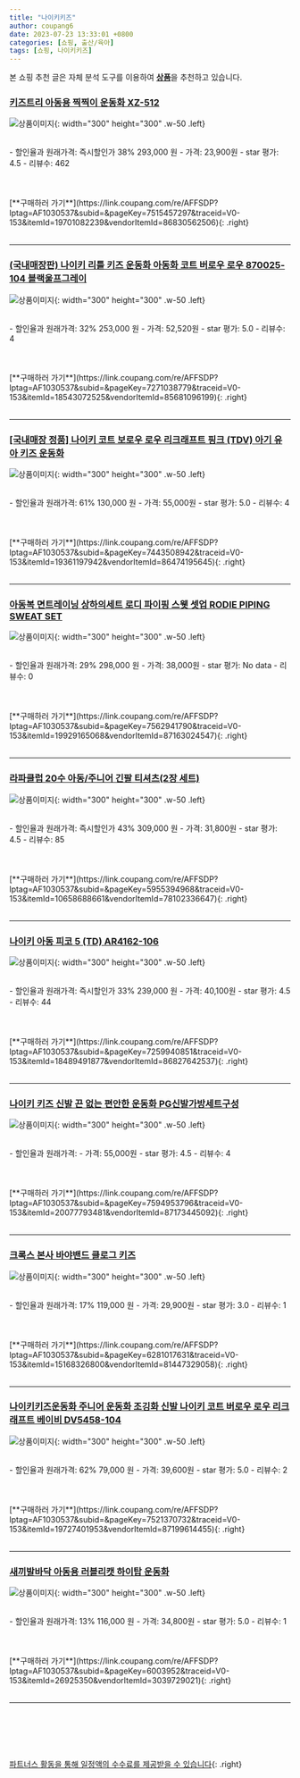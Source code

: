 ```yaml
---
title: "나이키키즈"
author: coupang6
date: 2023-07-23 13:33:01 +0800
categories: [쇼핑, 출산/육아]
tags: [쇼핑, 나이키키즈]
---
```


본 쇼핑 추천 글은 자체 분석 도구를 이용하여 [**상품**](https://link.coupang.com/a/bao1ui)을 추천하고 있습니다.

### [키즈트리 아동용 찍찍이 운동화 XZ-512](https://link.coupang.com/re/AFFSDP?lptag=AF1030537&subid=&pageKey=7515457297&traceid=V0-153&itemId=19701082239&vendorItemId=86830562506)

![상품이미지](https://thumbnail10.coupangcdn.com/thumbnails/remote/230x230ex/image/retail/images/2023/08/09/16/9/53a9775b-f664-41c6-b82f-b757aa30c8a9.jpg){: width="300" height="300" .w-50 .left}


<br>
- 할인율과 원래가격: 즉시할인가 38%  293,000   원
- 가격: 23,900원
- star 평가: 4.5
- 리뷰수: 462
<br>
<br>
<br>
<br>
[**구매하러 가기**](https://link.coupang.com/re/AFFSDP?lptag=AF1030537&subid=&pageKey=7515457297&traceid=V0-153&itemId=19701082239&vendorItemId=86830562506){: .right}
<br>
<br>

---

### [(국내매장판) 나이키 리틀 키즈 운동화 아동화 코트 버로우 로우 870025-104 블랙울프그레이](https://link.coupang.com/re/AFFSDP?lptag=AF1030537&subid=&pageKey=7271038779&traceid=V0-153&itemId=18543072525&vendorItemId=85681096199)

![상품이미지](https://thumbnail6.coupangcdn.com/thumbnails/remote/230x230ex/image/vendor_inventory/0947/6a6c3e92cd538ca6caf12599844fd593270fbfcc4d0aacc33a93ea92b489.jpg){: width="300" height="300" .w-50 .left}


<br>
- 할인율과 원래가격: 32%  253,000   원
- 가격: 52,520원
- star 평가: 5.0
- 리뷰수: 4
<br>
<br>
<br>
<br>
[**구매하러 가기**](https://link.coupang.com/re/AFFSDP?lptag=AF1030537&subid=&pageKey=7271038779&traceid=V0-153&itemId=18543072525&vendorItemId=85681096199){: .right}
<br>
<br>

---

### [[국내매장 정품] 나이키 코트 보로우 로우 리크래프트 핑크 (TDV) 아기 유아 키즈 운동화](https://link.coupang.com/re/AFFSDP?lptag=AF1030537&subid=&pageKey=7443508942&traceid=V0-153&itemId=19361197942&vendorItemId=86474195645)

![상품이미지](https://thumbnail10.coupangcdn.com/thumbnails/remote/230x230ex/image/vendor_inventory/5099/4ba00b884160f348a2055ac4d43336c340fb1843ab14b3c49f937b5d6b88.jpg){: width="300" height="300" .w-50 .left}


<br>
- 할인율과 원래가격: 61%  130,000   원
- 가격: 55,000원
- star 평가: 5.0
- 리뷰수: 4
<br>
<br>
<br>
<br>
[**구매하러 가기**](https://link.coupang.com/re/AFFSDP?lptag=AF1030537&subid=&pageKey=7443508942&traceid=V0-153&itemId=19361197942&vendorItemId=86474195645){: .right}
<br>
<br>

---

### [아동복 면트레이닝 상하의세트 로디 파이핑 스웻 셋업 RODIE PIPING SWEAT SET](https://link.coupang.com/re/AFFSDP?lptag=AF1030537&subid=&pageKey=7562941790&traceid=V0-153&itemId=19929165068&vendorItemId=87163024547)

![상품이미지](https://thumbnail10.coupangcdn.com/thumbnails/remote/230x230ex/image/vendor_inventory/07f0/7f845679f82e5848ca519ba82a1ca3f21dd74a6ae4ed2959d282748b0675.jpg){: width="300" height="300" .w-50 .left}


<br>
- 할인율과 원래가격: 29%  298,000   원
- 가격: 38,000원
- star 평가: No data
- 리뷰수: 0
<br>
<br>
<br>
<br>
[**구매하러 가기**](https://link.coupang.com/re/AFFSDP?lptag=AF1030537&subid=&pageKey=7562941790&traceid=V0-153&itemId=19929165068&vendorItemId=87163024547){: .right}
<br>
<br>

---

### [라파클럽 20수 아동/주니어 긴팔 티셔츠(2장 세트)](https://link.coupang.com/re/AFFSDP?lptag=AF1030537&subid=&pageKey=5955394968&traceid=V0-153&itemId=10658688661&vendorItemId=78102336647)

![상품이미지](https://thumbnail9.coupangcdn.com/thumbnails/remote/230x230ex/image/vendor_inventory/ab1f/93e4de4db1c7dadb6693118b538847202d1e44c7d4ef563315514a018ea7.jpg){: width="300" height="300" .w-50 .left}


<br>
- 할인율과 원래가격: 즉시할인가 43%  309,000   원
- 가격: 31,800원
- star 평가: 4.5
- 리뷰수: 85
<br>
<br>
<br>
<br>
[**구매하러 가기**](https://link.coupang.com/re/AFFSDP?lptag=AF1030537&subid=&pageKey=5955394968&traceid=V0-153&itemId=10658688661&vendorItemId=78102336647){: .right}
<br>
<br>

---

### [나이키 아동 피코 5 (TD) AR4162-106](https://link.coupang.com/re/AFFSDP?lptag=AF1030537&subid=&pageKey=7259940851&traceid=V0-153&itemId=18489491877&vendorItemId=86827642537)

![상품이미지](https://thumbnail8.coupangcdn.com/thumbnails/remote/230x230ex/image/vendor_inventory/fc43/011095ad9ea1fbf60f3fb34fc25a13da16e85c6194f572ca9a0f1318e204.jpg){: width="300" height="300" .w-50 .left}


<br>
- 할인율과 원래가격: 즉시할인가 33%  239,000   원
- 가격: 40,100원
- star 평가: 4.5
- 리뷰수: 44
<br>
<br>
<br>
<br>
[**구매하러 가기**](https://link.coupang.com/re/AFFSDP?lptag=AF1030537&subid=&pageKey=7259940851&traceid=V0-153&itemId=18489491877&vendorItemId=86827642537){: .right}
<br>
<br>

---

### [나이키 키즈 신발 끈 없는 편안한 운동화 PG신발가방세트구성](https://link.coupang.com/re/AFFSDP?lptag=AF1030537&subid=&pageKey=7594953796&traceid=V0-153&itemId=20077793481&vendorItemId=87173445092)

![상품이미지](https://thumbnail6.coupangcdn.com/thumbnails/remote/230x230ex/image/vendor_inventory/09c6/78b8c1748bdda0c25129249b3c82d69d160b4697911ef7b694896a1f6482.jpg){: width="300" height="300" .w-50 .left}


<br>
- 할인율과 원래가격: 
- 가격: 55,000원
- star 평가: 4.5
- 리뷰수: 4
<br>
<br>
<br>
<br>
[**구매하러 가기**](https://link.coupang.com/re/AFFSDP?lptag=AF1030537&subid=&pageKey=7594953796&traceid=V0-153&itemId=20077793481&vendorItemId=87173445092){: .right}
<br>
<br>

---

### [크록스 본사 바야밴드 클로그 키즈](https://link.coupang.com/re/AFFSDP?lptag=AF1030537&subid=&pageKey=6281017631&traceid=V0-153&itemId=15168326800&vendorItemId=81447329058)

![상품이미지](https://thumbnail6.coupangcdn.com/thumbnails/remote/230x230ex/image/vendor_inventory/16a3/86da272bf664739fa64ea5146403f9c0c7d94765ad7e56ff41e7ad0f0bd1.jpg){: width="300" height="300" .w-50 .left}


<br>
- 할인율과 원래가격: 17%  119,000   원
- 가격: 29,900원
- star 평가: 3.0
- 리뷰수: 1
<br>
<br>
<br>
<br>
[**구매하러 가기**](https://link.coupang.com/re/AFFSDP?lptag=AF1030537&subid=&pageKey=6281017631&traceid=V0-153&itemId=15168326800&vendorItemId=81447329058){: .right}
<br>
<br>

---

### [나이키키즈운동화 주니어 운동화 조깅화 신발 나이키 코트 버로우 로우 리크래프트 베이비 DV5458-104](https://link.coupang.com/re/AFFSDP?lptag=AF1030537&subid=&pageKey=7521370732&traceid=V0-153&itemId=19727401953&vendorItemId=87199614455)

![상품이미지](https://thumbnail7.coupangcdn.com/thumbnails/remote/230x230ex/image/vendor_inventory/d604/606ed742ce8fb22d7a29469682e692d99cf2b592eef502d175fa0050309a.png){: width="300" height="300" .w-50 .left}


<br>
- 할인율과 원래가격: 62%  79,000   원
- 가격: 39,600원
- star 평가: 5.0
- 리뷰수: 2
<br>
<br>
<br>
<br>
[**구매하러 가기**](https://link.coupang.com/re/AFFSDP?lptag=AF1030537&subid=&pageKey=7521370732&traceid=V0-153&itemId=19727401953&vendorItemId=87199614455){: .right}
<br>
<br>

---

### [새끼발바닥 아동용 러블리캣 하이탑 운동화](https://link.coupang.com/re/AFFSDP?lptag=AF1030537&subid=&pageKey=6003952&traceid=V0-153&itemId=26925350&vendorItemId=3039729021)

![상품이미지](https://thumbnail10.coupangcdn.com/thumbnails/remote/230x230ex/image/vendor_inventory/ad5d/50c6aa8450e1371e795f7014a9a5e81cffabd0be293d6942657e3fc5efe3.jpg){: width="300" height="300" .w-50 .left}


<br>
- 할인율과 원래가격: 13%  116,000   원
- 가격: 34,800원
- star 평가: 5.0
- 리뷰수: 1
<br>
<br>
<br>
<br>
[**구매하러 가기**](https://link.coupang.com/re/AFFSDP?lptag=AF1030537&subid=&pageKey=6003952&traceid=V0-153&itemId=26925350&vendorItemId=3039729021){: .right}
<br>
<br>

---
<br><br><br><br><br> [파트너스 활동을 통해 일정액의 수수료를 제공받을 수 있습니다](https://link.coupang.com/a/bao1ui){: .right}